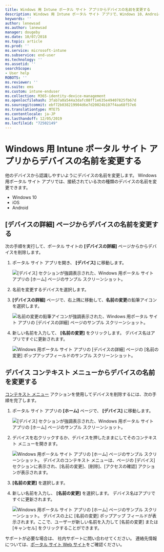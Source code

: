 ```yaml
---
title: Windows 用 Intune ポータル サイト アプリからデバイスの名前を変更する
description: Windows 用 Intune ポータル サイト アプリで、Windows 10、Android、iOS、または Microsoft HoloLens のデバイスを編集して名前を変更します
keywords: ''
author: lenewsad
ms.author: lanewsad
manager: dougeby
ms.date: 10/07/2018
ms.topic: article
ms.prod: ''
ms.service: microsoft-intune
ms.subservice: end-user
ms.technology: ''
ms.assetid: ''
searchScope:
- User help
ROBOTS: ''
ms.reviewer: ''
ms.suite: ems
ms.custom: intune-enduser
ms.collection: M365-identity-device-management
ms.openlocfilehash: 3fab7a0a544a3dafc08ff1e635e49407825fb67d
ms.sourcegitcommit: ebf72b038219904d6e7d20024b107f4aa68f57e6
ms.translationtype: MTE75
ms.contentlocale: ja-JP
ms.lasthandoff: 12/05/2019
ms.locfileid: "72502149"
---
```

# <a name="rename-device-from-the-company-portal-app-for-windows"></a>Windows 用 Intune ポータル サイト アプリからデバイスの名前を変更する
他のデバイスから認識しやすいようにデバイスの名前を変更します。 Windows 用ポータル サイト アプリでは、接続されている次の種類のデバイスの名前を変更できます。  
* Windows 10
* iOS
* Android  

## <a name="rename-device-from-device-details-page"></a>**[デバイスの詳細]** ページからデバイスの名前を変更する  
次の手順を実行して、ポータル サイトの **[デバイスの詳細]** ページからからデバイスを削除します。 

1. ポータル サイト アプリを開き、 **[デバイス]** に移動します。  

    ![[デバイス] セクションが強調表示された、Windows 用ポータル サイト アプリの [ホーム] ページのサンプル スクリーンショット。](./media/1809_CheckAccess_Context_Select_Device.png)  
2. 名前を変更するデバイスを選択します。
3. **[デバイスの詳細]** ページで、右上隅に移動して、**名前の変更**の鉛筆アイコンを選択します。  

     ![名前の変更の鉛筆アイコンが強調表示された、Windows 用ポータル サイト アプリの [デバイスの詳細] ページのサンプル スクリーンショット。](./media/1809_Rename_CPapp_Windows_icon.png) 
4. 新しい名前を入力して、 **[名前の変更]** をクリックします。 デバイス名はアプリですぐに更新されます。  

     ![Windows 用ポータル サイト アプリの [デバイスの詳細] ページの [名前の変更] ポップアップフィールドのサンプル スクリーンショット。](./media/1808_RenameApp_Popup.png)  

## <a name="rename-device-from-device-context-menu"></a>デバイス コンテキスト メニューからデバイスの名前を変更する  
[コンテキスト メニュー](https://docs.microsoft.com//windows/uwp/design/controls-and-patterns/menus) アクションを使用してデバイスを削除するには、次の手順を完了します。  

1. ポータル サイト アプリの **[ホーム]** ページで、 **[デバイス]** に移動します。

    ![[デバイス] セクションが強調表示された、Windows 用ポータル サイト アプリの [ホーム] ページのサンプル スクリーンショット。](./media/1809_CheckAccess_Context_Select_Device.png)  
2. デバイスを右クリックするか、デバイスを押したままにしてそのコンテキスト メニューを開きます。  

    ![Windows 用ポータル サイト アプリの [ホーム] ページのサンプル スクリーンショット。 デバイスのコンテキスト メニューは、ページの **[デバイス]** セクションに表示され、[名前の変更]、[削除]、[アクセスの確認] アクションが表示されます。](./media/1809_DeviceContextMenu_Windows_CP.png)    
3. **[名前の変更]** を選択します。  
4. 新しい名前を入力し、 **[名前の変更]** を選択します。 デバイス名はアプリですぐに更新されます。  

     ![Windows 用ポータル サイト アプリの [ホーム] ページのサンプル スクリーンショット。 デバイスの上に [名前の変更] ポップアップ フィールドが表示されます。ここで、ユーザーが新しい名前を入力して [名前の変更] または [キャンセル] をクリックすることができます。](./media/1808_RenameApp_Popup.png)  

サポートが必要な場合は、 社内サポートに問い合わせてください。 連絡先情報については、[ポータル サイト Web サイト](https://go.microsoft.com/fwlink/?linkid=2010980)をご確認ください。

